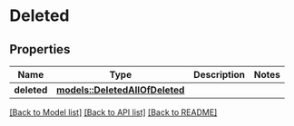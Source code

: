 # Deleted

## Properties

Name | Type | Description | Notes
------------ | ------------- | ------------- | -------------
**deleted** | [**models::DeletedAllOfDeleted**](Deleted_allOf_deleted.md) |  | 

[[Back to Model list]](../README.md#documentation-for-models) [[Back to API list]](../README.md#documentation-for-api-endpoints) [[Back to README]](../README.md)



